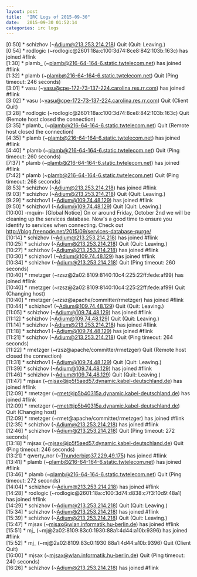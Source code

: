 ```yaml
---
layout: post
title:  "IRC Logs of 2015-09-30"
date:   2015-09-30 01:52:14
categories: irc logs
---
```

<span class="irc-date">[0:50]</span> <span class="irc-navy">* schizhov (~Adium@213.253.214.218) Quit (Quit: Leaving.)</span><br />
<span class="irc-date">[0:54]</span> <span class="irc-green">* rodlogic (~rodlogic@2601:18a:c100:3d74:8ce8:842:103b:163c) has joined #flink</span><br />
<span class="irc-date">[1:30]</span> <span class="irc-green">* plamb_ (~plamb@216-64-164-6.static.twtelecom.net) has joined #flink</span><br />
<span class="irc-date">[1:32]</span> <span class="irc-navy">* plamb (~plamb@216-64-164-6.static.twtelecom.net) Quit (Ping timeout: 246 seconds)</span><br />
<span class="irc-date">[3:01]</span> <span class="irc-green">* vasu (~vasu@cpe-172-73-137-224.carolina.res.rr.com) has joined #flink</span><br />
<span class="irc-date">[3:02]</span> <span class="irc-navy">* vasu (~vasu@cpe-172-73-137-224.carolina.res.rr.com) Quit (Client Quit)</span><br />
<span class="irc-date">[3:28]</span> <span class="irc-navy">* rodlogic (~rodlogic@2601:18a:c100:3d74:8ce8:842:103b:163c) Quit (Remote host closed the connection)</span><br />
<span class="irc-date">[3:35]</span> <span class="irc-navy">* plamb_ (~plamb@216-64-164-6.static.twtelecom.net) Quit (Remote host closed the connection)</span><br />
<span class="irc-date">[4:35]</span> <span class="irc-green">* plamb (~plamb@216-64-164-6.static.twtelecom.net) has joined #flink</span><br />
<span class="irc-date">[4:40]</span> <span class="irc-navy">* plamb (~plamb@216-64-164-6.static.twtelecom.net) Quit (Ping timeout: 260 seconds)</span><br />
<span class="irc-date">[7:37]</span> <span class="irc-green">* plamb (~plamb@216-64-164-6.static.twtelecom.net) has joined #flink</span><br />
<span class="irc-date">[7:42]</span> <span class="irc-navy">* plamb (~plamb@216-64-164-6.static.twtelecom.net) Quit (Ping timeout: 268 seconds)</span><br />
<span class="irc-date">[8:53]</span> <span class="irc-green">* schizhov (~Adium@213.253.214.218) has joined #flink</span><br />
<span class="irc-date">[9:03]</span> <span class="irc-navy">* schizhov (~Adium@213.253.214.218) Quit (Quit: Leaving.)</span><br />
<span class="irc-date">[9:29]</span> <span class="irc-green">* schizhov1 (~Adium@109.74.48.129) has joined #flink</span><br />
<span class="irc-date">[9:50]</span> <span class="irc-navy">* schizhov1 (~Adium@109.74.48.129) Quit (Quit: Leaving.)</span><br />
<span class="irc-date">[10:00]</span> <span class="irc-brown">-mquin- [Global Notice] On or around Friday, October 2nd we will be cleaning up the services database. Now's a good time to ensure you identify to services when connecting. Check out <a href="http://blog.freenode.net/2015/09/services-database-purge/">http://blog.freenode.net/2015/09/services-database-purge/</a></span><br />
<span class="irc-date">[10:14]</span> <span class="irc-green">* schizhov (~Adium@213.253.214.218) has joined #flink</span><br />
<span class="irc-date">[10:25]</span> <span class="irc-navy">* schizhov (~Adium@213.253.214.218) Quit (Quit: Leaving.)</span><br />
<span class="irc-date">[10:27]</span> <span class="irc-green">* schizhov (~Adium@213.253.214.218) has joined #flink</span><br />
<span class="irc-date">[10:30]</span> <span class="irc-green">* schizhov1 (~Adium@109.74.48.129) has joined #flink</span><br />
<span class="irc-date">[10:34]</span> <span class="irc-navy">* schizhov (~Adium@213.253.214.218) Quit (Ping timeout: 260 seconds)</span><br />
<span class="irc-date">[10:40]</span> <span class="irc-green">* rmetzger (~rzsz@2a02:8109:8140:10c4:225:22ff:fede:af99) has joined #flink</span><br />
<span class="irc-date">[10:40]</span> <span class="irc-navy">* rmetzger (~rzsz@2a02:8109:8140:10c4:225:22ff:fede:af99) Quit (Changing host)</span><br />
<span class="irc-date">[10:40]</span> <span class="irc-green">* rmetzger (~rzsz@apache/committer/rmetzger) has joined #flink</span><br />
<span class="irc-date">[10:44]</span> <span class="irc-navy">* schizhov1 (~Adium@109.74.48.129) Quit (Quit: Leaving.)</span><br />
<span class="irc-date">[11:05]</span> <span class="irc-green">* schizhov (~Adium@109.74.48.129) has joined #flink</span><br />
<span class="irc-date">[11:12]</span> <span class="irc-navy">* schizhov (~Adium@109.74.48.129) Quit (Quit: Leaving.)</span><br />
<span class="irc-date">[11:14]</span> <span class="irc-green">* schizhov (~Adium@213.253.214.218) has joined #flink</span><br />
<span class="irc-date">[11:18]</span> <span class="irc-green">* schizhov1 (~Adium@109.74.48.129) has joined #flink</span><br />
<span class="irc-date">[11:21]</span> <span class="irc-navy">* schizhov (~Adium@213.253.214.218) Quit (Ping timeout: 264 seconds)</span><br />
<span class="irc-date">[11:22]</span> <span class="irc-navy">* rmetzger (~rzsz@apache/committer/rmetzger) Quit (Remote host closed the connection)</span><br />
<span class="irc-date">[11:31]</span> <span class="irc-navy">* schizhov1 (~Adium@109.74.48.129) Quit (Quit: Leaving.)</span><br />
<span class="irc-date">[11:39]</span> <span class="irc-green">* schizhov (~Adium@109.74.48.129) has joined #flink</span><br />
<span class="irc-date">[11:46]</span> <span class="irc-navy">* schizhov (~Adium@109.74.48.129) Quit (Quit: Leaving.)</span><br />
<span class="irc-date">[11:47]</span> <span class="irc-green">* mjsax (~mjsax@ip5f5aed57.dynamic.kabel-deutschland.de) has joined #flink</span><br />
<span class="irc-date">[12:09]</span> <span class="irc-green">* rmetzger (~rmet@ip5b40315a.dynamic.kabel-deutschland.de) has joined #flink</span><br />
<span class="irc-date">[12:09]</span> <span class="irc-navy">* rmetzger (~rmet@ip5b40315a.dynamic.kabel-deutschland.de) Quit (Changing host)</span><br />
<span class="irc-date">[12:09]</span> <span class="irc-green">* rmetzger (~rmet@apache/committer/rmetzger) has joined #flink</span><br />
<span class="irc-date">[12:35]</span> <span class="irc-green">* schizhov (~Adium@213.253.214.218) has joined #flink</span><br />
<span class="irc-date">[12:46]</span> <span class="irc-navy">* schizhov (~Adium@213.253.214.218) Quit (Ping timeout: 272 seconds)</span><br />
<span class="irc-date">[13:18]</span> <span class="irc-navy">* mjsax (~mjsax@ip5f5aed57.dynamic.kabel-deutschland.de) Quit (Ping timeout: 246 seconds)</span><br />
<span class="irc-date">[13:21]</span> <span class="irc-green">* qwerty_nor (~Thunderbi@37.229.49.175) has joined #flink</span><br />
<span class="irc-date">[13:41]</span> <span class="irc-green">* plamb (~plamb@216-64-164-6.static.twtelecom.net) has joined #flink</span><br />
<span class="irc-date">[13:46]</span> <span class="irc-navy">* plamb (~plamb@216-64-164-6.static.twtelecom.net) Quit (Ping timeout: 272 seconds)</span><br />
<span class="irc-date">[14:04]</span> <span class="irc-green">* schizhov (~Adium@213.253.214.218) has joined #flink</span><br />
<span class="irc-date">[14:28]</span> <span class="irc-green">* rodlogic (~rodlogic@2601:18a:c100:3d74:d838:c7f3:10d9:48a1) has joined #flink</span><br />
<span class="irc-date">[14:29]</span> <span class="irc-navy">* schizhov (~Adium@213.253.214.218) Quit (Quit: Leaving.)</span><br />
<span class="irc-date">[15:34]</span> <span class="irc-green">* schizhov (~Adium@213.253.214.218) has joined #flink</span><br />
<span class="irc-date">[15:39]</span> <span class="irc-navy">* schizhov (~Adium@213.253.214.218) Quit (Quit: Leaving.)</span><br />
<span class="irc-date">[15:47]</span> <span class="irc-green">* mjsax (~mjsax@wlan.informatik.hu-berlin.de) has joined #flink</span><br />
<span class="irc-date">[15:51]</span> <span class="irc-green">* mj_ (~mj@2a02:8109:83c0:1930:88a1:4d44:a10b:9396) has joined #flink</span><br />
<span class="irc-date">[15:52]</span> <span class="irc-navy">* mj_ (~mj@2a02:8109:83c0:1930:88a1:4d44:a10b:9396) Quit (Client Quit)</span><br />
<span class="irc-date">[16:00]</span> <span class="irc-navy">* mjsax (~mjsax@wlan.informatik.hu-berlin.de) Quit (Ping timeout: 240 seconds)</span><br />
<span class="irc-date">[16:26]</span> <span class="irc-green">* schizhov (~Adium@213.253.214.218) has joined #flink</span><br />
